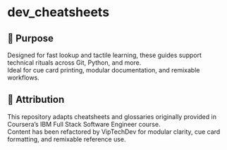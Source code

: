 # dev_cheatsheets

## 🧭 Purpose

Designed for fast lookup and tactile learning, these guides support technical rituals across Git, Python, and more.  
Ideal for cue card printing, modular documentation, and remixable workflows.

## 📘 Attribution

This repository adapts cheatsheets and glossaries originally provided in Coursera’s IBM Full Stack Software Engineer course.  
Content has been refactored by VipTechDev for modular clarity, cue card formatting, and remixable reference use.
